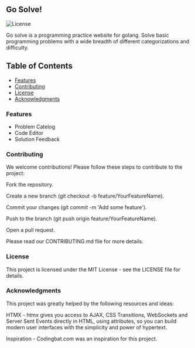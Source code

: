 ## Go Solve!

![License](https://img.shields.io/badge/license-MIT-blue.svg) <!-- Replace with your license -->

Go solve is a programming practice website for golang. Solve basic programming problems with a wide breadth of different categorizations and difficulty.


## Table of Contents

- [Features](#features)
- [Contributing](#contributing)
- [License](#license)
- [Acknowledgments](#acknowledgments)

### Features
- Problem Catelog
- Code Editor
- Solution Feedback

### Contributing
We welcome contributions! Please follow these steps to contribute to the project:

Fork the repository.

Create a new branch (git checkout -b feature/YourFeatureName).

Commit your changes (git commit -m 'Add some feature').

Push to the branch (git push origin feature/YourFeatureName).

Open a pull request.

Please read our CONTRIBUTING.md file for more details.

### License
This project is licensed under the MIT License - see the LICENSE file for details.

### Acknowledgments
This project was greatly helped by the following resources and ideas:

HTMX - htmx gives you access to AJAX, CSS Transitions, WebSockets and Server Sent Events directly in HTML, using attributes, so you can build modern user interfaces with the simplicity and power of hypertext.

Inspiration - Codingbat.com was an inspiration for this project.
